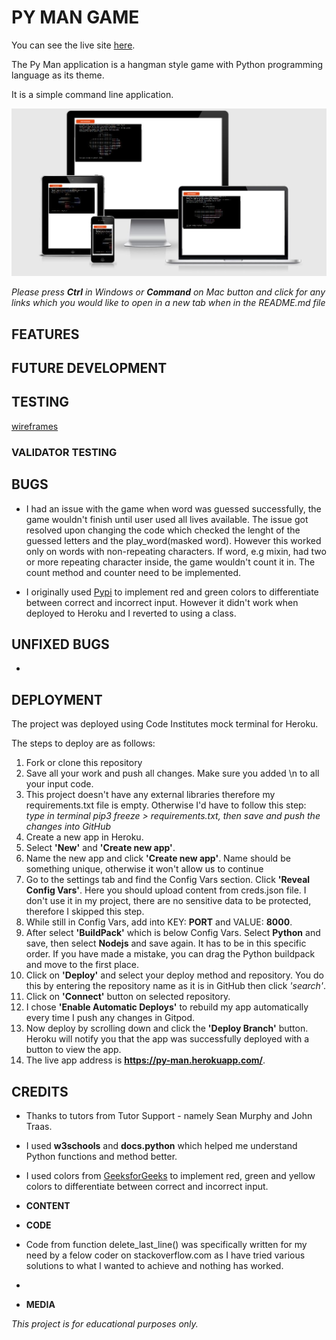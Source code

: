 # **PY MAN GAME**

You can see the live site [here](https://py-man.herokuapp.com/).

The Py Man application is a hangman style game with Python programming language as its theme. 

It is a simple command line application.

![Mock up image](assets/images/mockup.JPG)

*Please press **Ctrl** in Windows or **Command** on Mac button and click for any links which you would like to open in a new tab when in the README.md file*

## **FEATURES**



## **FUTURE DEVELOPMENT**



## **TESTING**

[wireframes](assets/wireframes/.png)


### **VALIDATOR TESTING**


## **BUGS**

-   I had an issue with the game when word was guessed successfully, the game wouldn't finish until user used all lives available. The issue got resolved upon changing the code which checked the lenght of the guessed letters and the play_word(masked word). However this worked only on words with non-repeating characters. If word, e.g mixin, had two or more repeating character inside, the game wouldn't count it in. The count method and counter need to be implemented. 

- I originally used [Pypi](https://pypi.org/project/colorama/) to implement red and green colors to differentiate between correct and incorrect input. However it didn't work when deployed to Heroku and I reverted to using a class. 

## **UNFIXED BUGS**

-   


## **DEPLOYMENT**

The project was deployed using Code Institutes mock terminal for Heroku.

The steps to deploy are as follows:
1. Fork or clone this repository
2. Save all your work and push all changes. Make sure you added \n to all your input code.
3. This project doesn't have any external libraries therefore my requirements.txt file is empty. Otherwise I'd have to follow this step: 
    *type in terminal pip3 freeze > requirements.txt, then save and push the changes into GitHub*
4. Create a new app in Heroku.
5. Select **'New'** and **'Create new app'**.
6. Name the new app and click **'Create new app'**. Name should be something unique, otherwise it won't allow us to continue
7. Go to the settings tab and find the Config Vars section. Click **'Reveal Config Vars'**. Here you should upload content from creds.json file. I don't use it in my project, there are no sensitive data to be protected, therefore I skipped this step.
8. While still in Config Vars, add into KEY: **PORT** and VALUE: **8000**. 
9. After select **'BuildPack'** which is below Config Vars. Select **Python** and save, then select **Nodejs** and save again. It has to be in this specific order. If you have made a mistake, you can drag the Python buildpack and move to the first place. 
10. Click on **'Deploy'** and select your deploy method and repository. You do this by entering the repository name as it is in GitHub then click *'search'*.
11. Click on **'Connect'** button on selected repository.
12. I chose **'Enable Automatic Deploys'** to rebuild my app automatically every time I push any changes in Gitpod.
13. Now deploy by scrolling down and click the **'Deploy Branch'** button. Heroku will notify you that the app was successfully deployed with a button to view the app.
14. The live app address is **https://py-man.herokuapp.com/**.


## **CREDITS**
- Thanks to tutors from Tutor Support - namely Sean Murphy and John Traas.

- I used **w3schools** and **docs.python** which helped me understand Python functions and method better. 

- I used colors from [GeeksforGeeks](https://www.geeksforgeeks.org/print-colors-python-terminal/) to implement red, green and yellow colors to differentiate between correct and incorrect input. 

- **CONTENT**


- **CODE**

- Code from function delete_last_line() was specifically written for my need by a felow coder on stackoverflow.com as I have tried various solutions to what I wanted to achieve and nothing has worked. 

- 
 

- **MEDIA**


*This project is for educational purposes only.*